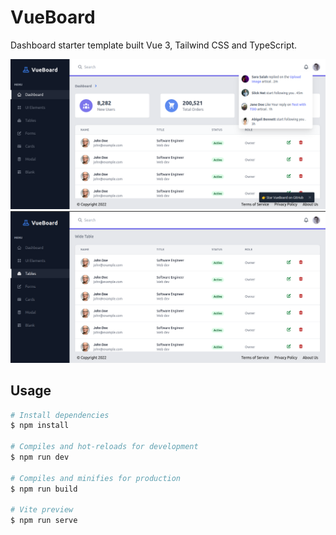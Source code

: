 # VueBoard

Dashboard starter template built Vue 3, Tailwind CSS and TypeScript.

![Dashboard](./dashboard.png)
![Dashboard](./dashboard2.png)

## Usage

```bash
# Install dependencies
$ npm install

# Compiles and hot-reloads for development
$ npm run dev

# Compiles and minifies for production
$ npm run build

# Vite preview
$ npm run serve
```
